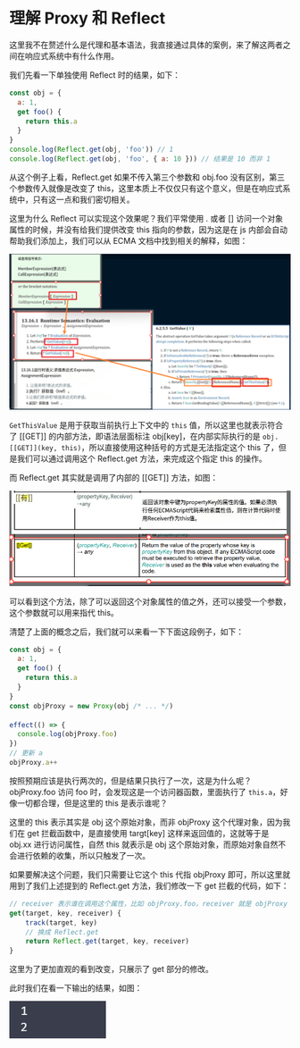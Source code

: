 # 理解 Proxy 和 Reflect

这里我不在赘述什么是代理和基本语法，我直接通过具体的案例，来了解这两者之间在响应式系统中有什么作用。

我们先看一下单独使用 Reflect 时的结果，如下：

```javascript
const obj = {
  a: 1,
  get foo() {
    return this.a
  }
}
console.log(Reflect.get(obj, 'foo')) // 1
console.log(Reflect.get(obj, 'foo', { a: 10 })) // 结果是 10 而非 1
```

从这个例子上看，Reflect.get 如果不传入第三个参数和 obj.foo 没有区别，第三个参数传入就像是改变了 this，这里本质上不仅仅只有这个意义，但是在响应式系统中，只有这一点和我们密切相关。

这里为什么 Reflect 可以实现这个效果呢？我们平常使用 . 或者 [] 访问一个对象属性的时候，并没有给我们提供改变 this 指向的参数，因为这是在 js 内部会自动帮助我们添加上，我们可以从 ECMA 文档中找到相关的解释，如图：

![image-20231121001510818](./07_理解Proxy和Reflect.assets/image-20231121001510818.png)

`GetThisValue` 是用于获取当前执行上下文中的 `this` 值，所以这里也就表示符合了 [[GET]] 的内部方法，即语法层面标注 obj[key]，在内部实际执行的是 `obj.[[GET]](key, this)`，所以直接使用这种括号的方式是无法指定这个 this 了，但是我们可以通过调用这个 Reflect.get 方法，来完成这个指定 this 的操作。

而 Reflect.get 其实就是调用了内部的 [[GET]] 方法，如图：

![image-20231120024658902](./07_理解Proxy和Reflect.assets/image-20231120024658902.png)

可以看到这个方法，除了可以返回这个对象属性的值之外，还可以接受一个参数，这个参数就可以用来指代 this。

清楚了上面的概念之后，我们就可以来看一下下面这段例子，如下：

```javascript
const obj = {
  a: 1,
  get foo() {
    return this.a
  }
}
const objProxy = new Proxy(obj /* ... */)

effect(() => {
  console.log(objProxy.foo)
})
// 更新 a
objProxy.a++
```

按照预期应该是执行两次的，但是结果只执行了一次，这是为什么呢？objProxy.foo 访问 foo 时，会发现这是一个访问器函数，里面执行了 `this.a`，好像一切都合理，但是这里的 this 是表示谁呢？

这里的 this 表示其实是 obj 这个原始对象，而非 objProxy 这个代理对象，因为我们在 get 拦截函数中，是直接使用 targt[key] 这样来返回值的，这就等于是 obj.xx 进行访问属性，自然 this 就表示是 obj 这个原始对象，而原始对象自然不会进行依赖的收集，所以只触发了一次。

如果要解决这个问题，我们只需要让它这个 this 代指 objProxy 即可，所以这里就用到了我们上述提到的 Reflect.get 方法，我们修改一下 get 拦截的代码，如下：

```javascript
// receiver 表示谁在调用这个属性，比如 objProxy.foo，receiver 就是 objProxy
get(target, key, receiver) {
	track(target, key)
	// 换成 Reflect.get
	return Reflect.get(target, key, receiver)
}
```

这里为了更加直观的看到改变，只展示了 get 部分的修改。

此时我们在看一下输出的结果，如图：

![image-20241016020734083](./07_理解Proxy和Reflect.assets/image-20241016020734083.png)

